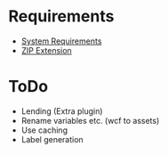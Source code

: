 # Requirements
- [System Requirements](https://manual.woltlab.com/requirements/)
- [ZIP Extension](https://www.php.net/manual/en/book.zip.php)

# ToDo
- Lending (Extra plugin)
- Rename variables etc. (wcf to assets)
- Use caching
- Label generation
